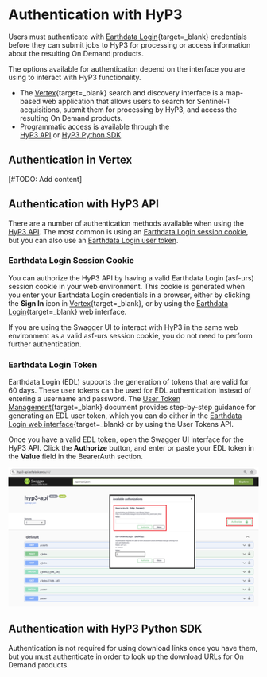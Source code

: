 # Authentication with HyP3

Users must authenticate with 
[Earthdata Login](https://urs.earthdata.nasa.gov/ "https://urs.earthdata.nasa.gov/" ){target=_blank} 
credentials before they can submit jobs to HyP3 for processing or access information about the resulting 
On Demand products.

The options available for authentication depend on the interface you are using to interact with HyP3 functionality. 

- The [Vertex](https://search.asf.alaska.edu/ "search.asf.alaska.edu" ){target=_blank} search and discovery 
  interface is a map-based web application that allows users to search for Sentinel-1 acquisitions, submit them for 
  processing by HyP3, and access the resulting On Demand products.
- Programmatic access is available through the  
  [HyP3 API](../using/api.md "hyp3-docs.asf.alaska.edu/using/api") or 
  [HyP3 Python SDK](../using/sdk.md "hyp3-docs.asf.alaska.edu/using/sdk").

## Authentication in Vertex

[#TODO: Add content]


## Authentication with HyP3 API

There are a number of authentication methods available when using the 
[HyP3 API](../using/api.md "hyp3-docs.asf.alaska.edu/using/api"). 
The most common is using an 
[Earthdata Login session cookie](#earthdata-login-session-cookie "Jump to the Earthdata Login Session Cookie section of this document"), 
but you can also use an 
[Earthdata Login user token](#earthdata-login-token "Jump to the Earthdata Login Token section of this document").

### Earthdata Login Session Cookie

You can authorize the HyP3 API by having a valid Earthdata Login (asf-urs) session cookie in your web environment. 
This cookie is generated when you enter your Earthdata Login credentials in a browser, either by clicking the 
**Sign In** icon in 
[Vertex](https://search.asf.alaska.edu/ "search.asf.alaska.edu" ){target=_blank}, 
or by using the 
[Earthdata Login](https://urs.earthdata.nasa.gov/ "urs.earthdata.nasa.gov" ){target=_blank} 
web interface. 

If you are using the Swagger UI to interact with HyP3 in the same web environment as a valid asf-urs session cookie, 
you do not need to perform further authentication. 

### Earthdata Login Token

Earthdata Login (EDL) supports the generation of tokens that are valid for 60 days. These user tokens can be used for 
EDL authentication instead of entering a username and password. The 
[User Token Management](https://urs.earthdata.nasa.gov/documentation/for_users/user_token "urs.earthdata.nasa.gov/documentation/for_users/user_token" ){target=_blank} 
document provides step-by-step guidance for generating an EDL user token, which you can do either in the 
[Earthdata Login web interface](https://urs.earthdata.nasa.gov/ "https://urs.earthdata.nasa.gov/" ){target=_blank} 
or by using the User Tokens API. 

Once you have a valid EDL token, open the Swagger UI interface for the HyP3 API. Click the **Authorize** button, 
and enter or paste your EDL token in the **Value** field in the BearerAuth section. 

![Authorize EDL Token in API](../images/api-authorize.png "Authorize an EDL Token in the HyP3 API")


## Authentication with HyP3 Python SDK







Authentication is not required for using download links once you have them, but you must authenticate 
in order to look up the download URLs for On Demand products.